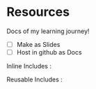 # Resources

Docs of my learning journey!

- [ ] Make as Slides
- [ ] Host in github as Docs

Inline Includes : 
<!-- include octocat/Spoon-Knife/README.md -->

Reusable Includes : 
<!-- START octocat/Spoon-Knife/README.md -->

<!-- END octocat/Spoon-Knife/README.md -->
